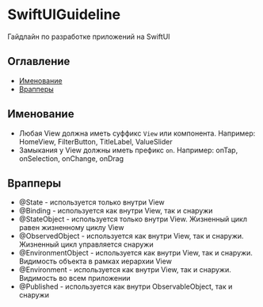 # SwiftUIGuideline

Гайдлайн по разработке приложений на SwiftUI

## Оглавление

* [Именование](#Именование)
* [Врапперы](#Врапперы)

## Именование

- Любая View должна иметь суффикс `View` или компонента. Например: HomeView, FilterButton, TitleLabel, ValueSlider
- Замыкания у View должны иметь префикс `on`. Например: onTap, onSelection, onChange, onDrag


## Врапперы

- @State - используется только внутри View
- @Binding - используется как внутри View, так и снаружи
- @StateObject - используется только внутри View. Жизненный цикл равен жизненному циклу View
- @ObservedObject - используется как внутри View, так и снаружи. Жизненный цикл управляется снаружи
- @EnvironmentObject - используется как внутри View, так и снаружи. Видимость объекта в рамках иерархии View
- @Environment - используется как внутри View, так и снаружи. Видимость во всем приложении
- @Published - используется как внутри ObservableObject, так и снаружи
